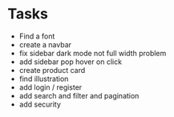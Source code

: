 # Tasks

- Find a font
- create a navbar
- fix sidebar dark mode not full width problem
- add sidebar pop hover on click
- create product card
- find illustration
- add login / register
- add search and filter and pagination
- add security
